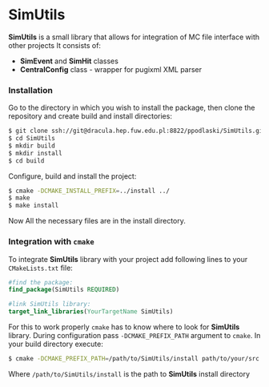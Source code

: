 # SimUtils

**SimUtils** is a small library that allows for integration of MC file interface with other projects
It consists of:
  - **SimEvent** and **SimHit** classes
  - **CentralConfig** class - wrapper for pugixml XML parser

### Installation

Go to the directory in which you wish to install the package, then clone the repository and create build and install directories:

```sh
$ git clone ssh://git@dracula.hep.fuw.edu.pl:8822/ppodlaski/SimUtils.git
$ cd SimUtils
$ mkdir build
$ mkdir install
$ cd build
```

Configure, build and install the project:

```sh
$ cmake -DCMAKE_INSTALL_PREFIX=../install ../
$ make
$ make install
```

Now All the necessary files are in the install directory.
### Integration with `cmake`

To integrate **SimUtils** library with your project add following lines to your `CMakeLists.txt` file:

```cmake
#find the package:
find_package(SimUtils REQUIRED)

#link SimUtils library:
target_link_libraries(YourTargetName SimUtils)
```
For this to work properly `cmake` has to know where to look for **SimUtils** library. During configuration pass `-DCMAKE_PREFIX_PATH` argument to `cmake`. In your build directory execute:

```sh
$ cmake -DCMAKE_PREFIX_PATH=/path/to/SimUtils/install path/to/your/src
```
Where `/path/to/SimUtils/install` is the path to **SimUtils** install directory
